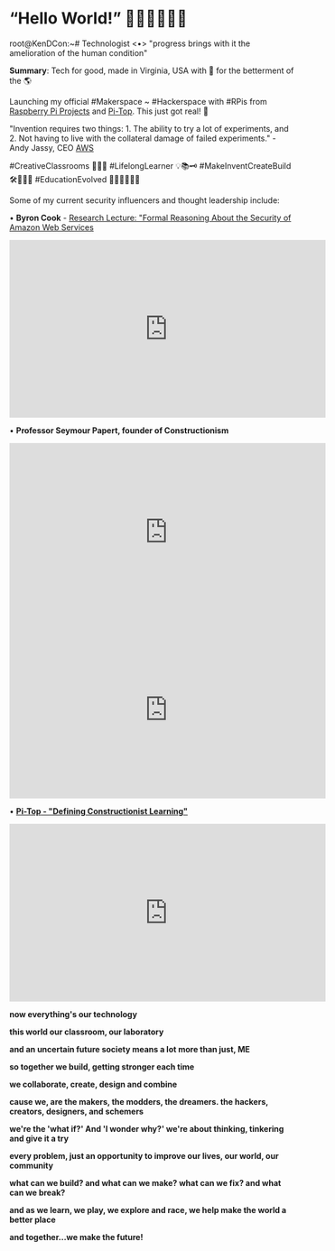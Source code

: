 <!-- Global site tag (gtag.js) - Google Analytics -->
<script async src="https://www.googletagmanager.com/gtag/js?id=UA-140021176-1"></script>
<script>
  window.dataLayer = window.dataLayer || [];
  function gtag(){dataLayer.push(arguments);}
  gtag('js', new Date());

  gtag('config', 'UA-140021176-1');
</script>

# “Hello World!” 🚀🤖👾👨🏻‍💻

root@KenDCon:~# Technologist <•> "progress brings with it the amelioration of the human condition"

<b>Summary</b>: Tech for good, made in Virginia, USA with 💚 for the betterment of the 🌎 

Launching my official #Makerspace ~ #Hackerspace with #RPis from <a href="https://projects.raspberrypi.org/" target="_blank">Raspberry Pi Projects</a> and <a href="https://www.pi-top.com/" target="_blank">Pi-Top</a>. This just got real! 🤖

"Invention requires two things: 1. The ability to try a lot of experiments, and 2. Not having to live with the collateral damage of failed experiments." - Andy Jassy, CEO <a href="https://aws.amazon.com/" target="_blank">AWS</a>

#CreativeClassrooms 👩🏻‍🎓 #LifelongLearner 💡📚🗝 #MakeInventCreateBuild 🛠🔩📡📓 #EducationEvolved 👩🏻‍🏫👨🏻‍💻 

Some of my current security influencers and thought leadership include:

 • <b>Byron Cook</b> - <a href="https://link.springer.com/chapter/10.1007/978-3-319-96145-3_3" target="_blank">Research Lecture: "Formal Reasoning About the Security of Amazon Web Services</a><br>

<center>

<iframe width="560" height="315" src="https://www.youtube.com/embed/JfjLKBO27nw" frameborder="0" allow="accelerometer; autoplay; encrypted-media; gyroscope; picture-in-picture" allowfullscreen></iframe><br>

</center>

 • <b>Professor Seymour Papert, founder of Constructionism</b><br>

<center>

<iframe width="560" height="315" src="https://www.youtube.com/embed/IhEovwWiniY" frameborder="0" allow="accelerometer; autoplay; encrypted-media; gyroscope; picture-in-picture" allowfullscreen></iframe><br>

<iframe width="560" height="315" src="https://www.youtube.com/embed/Pvgef9ABDUc" frameborder="0" allow="accelerometer; autoplay; encrypted-media; gyroscope; picture-in-picture" allowfullscreen></iframe><br>

</center>

 • <a href="https://www.pi-top.com/" target="_blank"><b>Pi-Top<b/> - <a href="https://blog.pi-top.com/2018/11/06/defining-constructionist-learning/" target="_blank">"Defining Constructionist Learning"</a><br>

<center>

<iframe width="560" height="315" src="https://www.youtube.com/embed/_iaMQymrm0c" frameborder="0" allow="accelerometer; autoplay; encrypted-media; gyroscope; picture-in-picture" allowfullscreen></iframe><br>

</center>

now everything's our technology

this world our classroom, our laboratory

and an uncertain future society means a lot more than just, <b>ME</b>

so together we build, getting stronger each time

we collaborate, create, design and combine

cause we, are the makers, the modders, the dreamers. the hackers, creators, designers, and schemers

we're the 'what if?' And 'I wonder why?' we're about thinking, tinkering and give it a try

every problem, just an opportunity to improve our lives, our world, our community

what can we build? and what can we make? what can we fix? and what can we break?

and as we learn, we play, we explore and race, we help make the world a better place

and together...we make the future!
